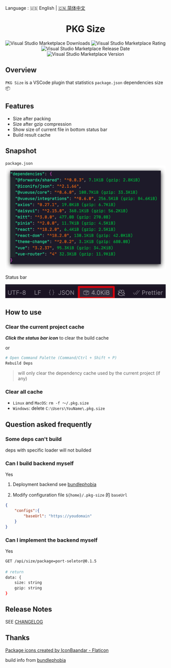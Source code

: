 Language : 🇺🇸 English | [🇨🇳 简体中文](./README.zh-CN.md)

<h1 align="center">PKG Size</h1>

<div align="center">

![Visual Studio Marketplace Downloads](https://img.shields.io/visual-studio-marketplace/d/zingerbee.pkg-size?style=flat-square)
![Visual Studio Marketplace Rating](https://img.shields.io/visual-studio-marketplace/r/zingerbee.pkg-size?style=flat-square)
![Visual Studio Marketplace Release Date](https://img.shields.io/visual-studio-marketplace/release-date/zingerbee.pkg-size?style=flat-square)
![Visual Studio Marketplace Version](https://img.shields.io/visual-studio-marketplace/v/zingerbee.pkg-size?style=flat-square)


</div>

## Overview

`PKG Size` is a VSCode plugin that statistics `package.json` dependencies size 📦

## Features

- Size after packing
- Size after gzip compression
- Show size of current file in bottom status bar
- Build result cache

## Snapshot

`package.json`
![snapshot](snapshot/overview.png)

Status bar

![status](snapshot/status.png)

## How to use

### Clear the **current** project cache

***Click the status bar icon*** to clear the build cache

or

```bash
# Open Command Palette (Command/Ctrl + Shift + P)
Rebuild Deps
```



> will only clear the dependency cache used by the current project (if any)

### Clear **all** cache

- `Linux` and `MacOS`: `rm -f ～/.pkg.size`
- `Windows`: delete `C:\Users\YouName\.pkg.size`

## Question asked frequently

### Some deps can't build

deps with specific loader will not builded

### Can I build backend myself

Yes

1. Deployment backend see [bundlephobia](https://github.com/pastelsky/bundlephobia)

2. Modify configuration file `${home}/.pkg-size` 的 `baseUrl`

```json
{
    "configs":{
        "baseUrl": "https://youdomain"
    }
}
```

### Can I implement the backend myself

Yes

```bash
GET /api/size/package=port-seletor@0.1.5

# return
data: {
    size: string
    gzip: string
}
```

## Release Notes

SEE [CHANGELOG](CHANGELOG.md)

## Thanks

<a href="https://www.flaticon.com/free-icons/package" title="package icons">Package icons created by IconBaandar - Flaticon</a>

build info from [bundlephobia](https://bundlephobia.com/)
